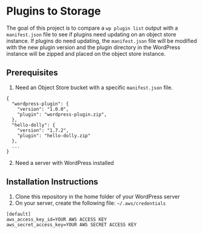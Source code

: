 # Plugins to Storage
The goal of this project is to compare a `wp plugin list` output with a `manifest.json` file to see if plugins need updating
on an object store instance. If plugins do need updating, the `manifest.json` file will be modified with the new plugin version and 
the plugin directory in the WordPress instance will be zipped and placed on the object store instance.

## Prerequisites 
1. Need an Object Store bucket with a specific `manifest.json` file. 
```
{
  "wordpress-plugin": {
    "version": "1.0.0",
    "plugin": "wordpress-plugin.zip",
  },
  "hello-dolly": {
    "version": "1.7.2",
    "plugin": "hello-dolly.zip"
  },
  ...
}  
```
2. Need a server with WordPress installed

## Installation Instructions
1. Clone this repository in the home folder of your WordPress server
2. On your server, create the following file: `~/.aws/credentials`
```
[default]
aws_access_key_id=YOUR AWS ACCESS KEY
aws_secret_access_key=YOUR AWS SECRET ACCESS KEY
```

